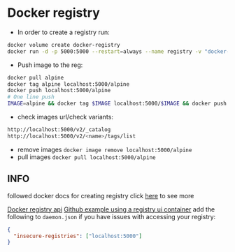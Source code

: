 # Docker registry
- In order to create a registry run:
```sh
docker volume create docker-registry
docker run -d -p 5000:5000 --restart=always --name registry -v "docker-registry:/var/lib/registry" -v "$pwd/Docker/docker-registry/registry/config.yaml:/etc/docker/registry/config.yml:ro" registry:2
```
- Push image to the reg:
```sh
docker pull alpine
docker tag alpine localhost:5000/alpine
docker push localhost:5000/alpine
# One line push
IMAGE=alpine && docker tag $IMAGE localhost:5000/$IMAGE && docker push localhost:5000/$IMAGE
```
- check images url/check variants:
```sh
http://localhost:5000/v2/_catalog
http://localhost:5000/v2/<name>/tags/list
```
- remove images `docker image remove localhost:5000/alpine`
- pull images `docker pull localhost:5000/alpine`

## INFO
followed docker docs for creating registry click [here](https://docs.docker.com/registry/deploying/) to see more

[Docker registry api](https://docs.docker.com/registry/spec/api/#detail)
[Github example using a registry ui container](https://github.com/slydeveloper/docker-registry-joxit-ui-compose)
add the following to `daemon.json` if you have issues with accessing your registry:
```json
{
  "insecure-registries": ["localhost:5000"]
}
```